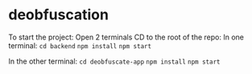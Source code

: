 # deobfuscation

To start the project:
Open 2 terminals
CD to the root of the repo:
In one terminal:
`cd backend`
`npm install`
`npm start`

In the other terminal:
`cd deobfuscate-app`
`npm install`
`npm start`


